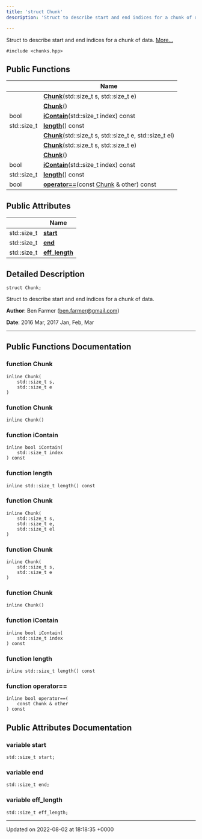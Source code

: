 ```yaml
---
title: 'struct Chunk'
description: 'Struct to describe start and end indices for a chunk of data. '

---
```









Struct to describe start and end indices for a chunk of data.  [More...](#detailed-description)


`#include <chunks.hpp>`

## Public Functions

|                | Name           |
| -------------- | -------------- |
| | **[Chunk](/documentation/code/colliderbit_development/classes/structchunk/#function-chunk)**(std::size_t s, std::size_t e) |
| | **[Chunk](/documentation/code/colliderbit_development/classes/structchunk/#function-chunk)**() |
| bool | **[iContain](/documentation/code/colliderbit_development/classes/structchunk/#function-icontain)**(std::size_t index) const |
| std::size_t | **[length](/documentation/code/colliderbit_development/classes/structchunk/#function-length)**() const |
| | **[Chunk](/documentation/code/colliderbit_development/classes/structchunk/#function-chunk)**(std::size_t s, std::size_t e, std::size_t el) |
| | **[Chunk](/documentation/code/colliderbit_development/classes/structchunk/#function-chunk)**(std::size_t s, std::size_t e) |
| | **[Chunk](/documentation/code/colliderbit_development/classes/structchunk/#function-chunk)**() |
| bool | **[iContain](/documentation/code/colliderbit_development/classes/structchunk/#function-icontain)**(std::size_t index) const |
| std::size_t | **[length](/documentation/code/colliderbit_development/classes/structchunk/#function-length)**() const |
| bool | **[operator==](/documentation/code/colliderbit_development/classes/structchunk/#function-operator==)**(const [Chunk](/documentation/code/colliderbit_development/classes/structchunk/) & other) const |

## Public Attributes

|                | Name           |
| -------------- | -------------- |
| std::size_t | **[start](/documentation/code/colliderbit_development/classes/structchunk/#variable-start)**  |
| std::size_t | **[end](/documentation/code/colliderbit_development/classes/structchunk/#variable-end)**  |
| std::size_t | **[eff_length](/documentation/code/colliderbit_development/classes/structchunk/#variable-eff-length)**  |

## Detailed Description

```
struct Chunk;
```

Struct to describe start and end indices for a chunk of data. 

**Author**: Ben Farmer ([ben.farmer@gmail.com](mailto:ben.farmer@gmail.com)) 

**Date**: 2016 Mar, 2017 Jan, Feb, Mar



------------------

## Public Functions Documentation

### function Chunk

```
inline Chunk(
    std::size_t s,
    std::size_t e
)
```


### function Chunk

```
inline Chunk()
```


### function iContain

```
inline bool iContain(
    std::size_t index
) const
```


### function length

```
inline std::size_t length() const
```


### function Chunk

```
inline Chunk(
    std::size_t s,
    std::size_t e,
    std::size_t el
)
```


### function Chunk

```
inline Chunk(
    std::size_t s,
    std::size_t e
)
```


### function Chunk

```
inline Chunk()
```


### function iContain

```
inline bool iContain(
    std::size_t index
) const
```


### function length

```
inline std::size_t length() const
```


### function operator==

```
inline bool operator==(
    const Chunk & other
) const
```


## Public Attributes Documentation

### variable start

```
std::size_t start;
```


### variable end

```
std::size_t end;
```


### variable eff_length

```
std::size_t eff_length;
```


-------------------------------

Updated on 2022-08-02 at 18:18:35 +0000